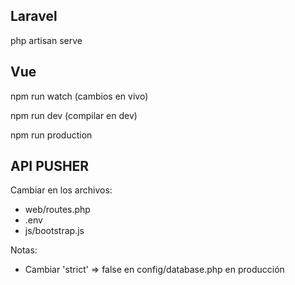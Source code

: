  
 ## Laravel

 php artisan serve

 ## Vue

 npm run watch (cambios en vivo)

 npm run dev (compilar en dev)

 npm run production

 ## API PUSHER

 Cambiar en los archivos:

 - web/routes.php
 - .env
 - js/bootstrap.js

 Notas:

 - Cambiar 'strict' => false en config/database.php en producción